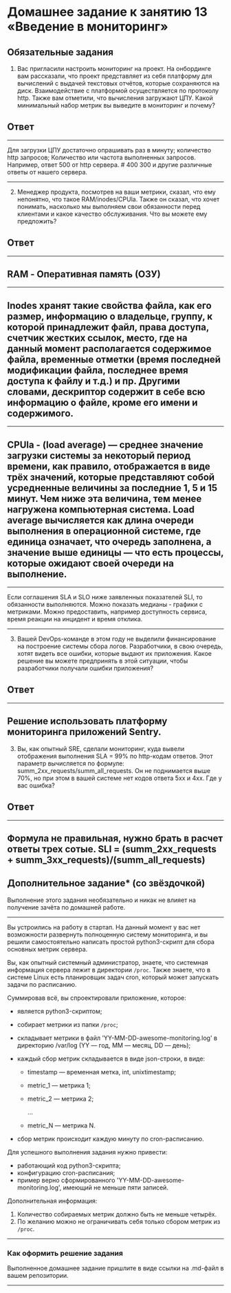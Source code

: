 # Домашнее задание к занятию 13 «Введение в мониторинг»

## Обязательные задания

1. Вас пригласили настроить мониторинг на проект. На онбординге вам рассказали, что проект представляет из себя платформу для вычислений с выдачей текстовых отчётов, которые сохраняются на диск.
   Взаимодействие с платформой осуществляется по протоколу http. Также вам отметили, что вычисления загружают ЦПУ. Какой минимальный набор метрик вы выведите в мониторинг и почему?

## Ответ

---

Для загрузки ЦПУ достаточно опрашивать раз в минуту; количество http запросов; Количество или частота выполненных запросов.
Например, ответ 500 от http сервера. # 400 300 и другие различные ответы от нашего сервера.

---

2. Менеджер продукта, посмотрев на ваши метрики, сказал, что ему непонятно, что такое RAM/inodes/CPUla. Также он сказал, что хочет понимать, насколько мы выполняем свои обязанности перед клиентами и какое качество обслуживания. Что вы можете ему предложить?

## Ответ

---

## RAM - Оперативная память (ОЗУ)

---

## Inodes хранят такие свойства файла, как его размер, информацию о владельце, группу, к которой принадлежит файл, права доступа, счетчик жестких ссылок, место, где на данный момент располагается содержимое файла, временные отметки (время последней модификации файла, последнее время доступа к файлу и т.д.) и пр. Другими словами, дескриптор содержит в себе всю информацию о файле, кроме его имени и содержимого.

---

## CPUla - (load average) — среднее значение загрузки системы за некоторый период времени, как правило, отображается в виде трёх значений, которые представляют собой усредненные величины за последние 1, 5 и 15 минут. Чем ниже эта величина, тем менее нагружена компьютерная система. Load average вычисляется как длина очереди выполнения в операционной системе, где единица означает, что очередь заполнена, а значение выше единицы — что есть процессы, которые ожидают своей очереди на выполнение.

---

Если соглашения SLA и SLO ниже заявленных показателей SLI, то обязанности выполняются.
Можно показать медианы - графики с метриками. Можно предоставить, например доступность сервиса, время реакции на инцидент и время отклика.

---

3. Вашей DevOps-команде в этом году не выделили финансирование на построение системы сбора логов. Разработчики, в свою очередь, хотят видеть все ошибки, которые выдают их приложения. Какое решение вы можете предпринять в этой ситуации, чтобы разработчики получали ошибки приложения?

## Ответ

---

## Решение использовать платформу мониторинга приложений Sentry.

3. Вы, как опытный SRE, сделали мониторинг, куда вывели отображения выполнения SLA = 99% по http-кодам ответов.
   Этот параметр вычисляется по формуле: summ_2xx_requests/summ_all_requests. Он не поднимается выше 70%, но при этом в вашей системе нет кодов ответа 5xx и 4xx. Где у вас ошибка?

## Ответ

---

## Формула не правильная, нужно брать в расчет ответы трех сотые. SLI = (summ_2xx_requests + summ_3xx_requests)/(summ_all_requests)

## Дополнительное задание\* (со звёздочкой)

Выполнение этого задания необязательно и никак не влияет на получение зачёта по домашней работе.

---

Вы устроились на работу в стартап. На данный момент у вас нет возможности развернуть полноценную систему
мониторинга, и вы решили самостоятельно написать простой python3-скрипт для сбора основных метрик сервера.

Вы, как опытный системный администратор, знаете, что системная информация сервера лежит в директории `/proc`. Также знаете, что в системе Linux есть планировщик задач cron, который может запускать задачи по расписанию.

Суммировав всё, вы спроектировали приложение, которое:

- является python3-скриптом;
- собирает метрики из папки `/proc`;
- складывает метрики в файл 'YY-MM-DD-awesome-monitoring.log' в директорию /var/log
  (YY — год, MM — месяц, DD — день);
- каждый сбор метрик складывается в виде json-строки, в виде:

  - timestamp — временная метка, int, unixtimestamp;
  - metric_1 — метрика 1;
  - metric_2 — метрика 2;

    ...

  - metric_N — метрика N.

- сбор метрик происходит каждую минуту по cron-расписанию.

Для успешного выполнения задания нужно привести:

- работающий код python3-скрипта;
- конфигурацию cron-расписания;
- пример верно сформированного 'YY-MM-DD-awesome-monitoring.log', имеющий не меньше пяти записей.

Дополнительная информация:

1. Количество собираемых метрик должно быть не меньше четырёх.
1. По желанию можно не ограничивать себя только сбором метрик из `/proc`.

---

### Как оформить решение задания

Выполненное домашнее задание пришлите в виде ссылки на .md-файл в вашем репозитории.

---
